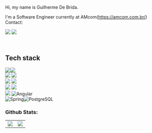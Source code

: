 Hi, my name is Guilherme De Brida.

I'm a Software Engineer currently at AMcom(https://amcom.com.br/)
Contact:

  <a href="https://www.linkedin.com/in/guilherme-de-brida/" target="_blank"><img src="https://img.shields.io/badge/-LinkedIn-%230077B5?style=for-the-badge&logo=linkedin&logoColor=white" target="_blank"></a> 
 <a href = "mailto:guilhermedbdb@gmail.com"><img src="https://img.shields.io/badge/-Gmail-%23333?style=for-the-badge&logo=gmail&logoColor=white" target="_blank"></a>
<div style="display: inline_block"><br>
  
## Tech stack
 <img src="https://img.shields.io/badge/JAVA-blue?style=for-the-badge&logo=java&logoColor=black"><img src="https://img.shields.io/badge/Node.js-43853D?style=for-the-badge&logo=node.js&logoColor=white">  <br>
 <img src="https://img.shields.io/badge/TypeScript-007ACC?style=for-the-badge&logo=typescript&logoColor=white"> <img src="https://img.shields.io/badge/CSharp-E34F26?style=for-the-badge&logo=csharp&logoColor=white">  <br>
 <img src="https://img.shields.io/badge/CSS3-1572B6?style=for-the-badge&logo=css3&logoColor=white"> <img src="https://img.shields.io/badge/Android-1572B6?style=for-the-badge&logo=android&logoColor=green">  <br>
 <img src="https://img.shields.io/badge/mysql-blue?style=for-the-badge&logo=mysql&logoColor=white">    <img src="https://img.shields.io/badge/postgresql-008B8B?style=for-the-badge&logo=postgresql&logoColor=white"><br>
 <img src="https://img.shields.io/badge/CSharp-blue?style=for-the-badge&logo=csharp&logoColor=White">  ![Angular](https://img.shields.io/badge/Angular-DD0031?style=for-the-badge&logo=angular&logoColor=white)<br>
![Spring](https://img.shields.io/badge/spring-%236DB33F.svg?style=for-the-badge&logo=spring&logoColor=white)![PostgreSQL](https://img.shields.io/badge/PostgreSQL-000?style=for-the-badge&logo=postgresql)



</div>

          


### **Github Stats**:  

|               |               |
| ------------- | ------------- |
| ![](https://github-readme-streak-stats.herokuapp.com/?user=guidebrida&theme=tokyonight&hide_border=false)<br/>  | ![](https://github-readme-stats.vercel.app/api/top-langs/?username=guidebrida&theme=tokyonight&hide_border=false&include_all_commits=true&count_private=false&layout=compact) |
